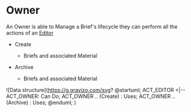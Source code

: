 # Owner 

An Owner is able to Manage a Brief's lifecycle they can perform all the actions of an [Editor](editor.md)

- Create 
    
    - Briefs and associated Material
- Archive 
    
    - Briefs and associated Material
    
![Data structure](https://g.gravizo.com/svg?
@startuml;
ACT_EDITOR <|-- ACT_OWNER: Can Do;
ACT_OWNER .. (Create) : Uses;
ACT_OWNER .. (Archive)  : Uses;
@enduml;
)

